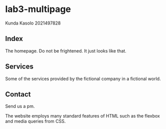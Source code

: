 # lab3-multipage

Kunda Kasolo 2021497828

## Index
The homepage. Do not be frightened. It just looks like that.

## Services
Some of the services provided by the fictional company in a fictional world.

## Contact
Send us a pm.


The website employs many standard features of HTML such as the flexbox and media queries from CSS.